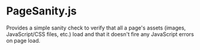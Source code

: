# PageSanity.js
Provides a simple sanity check to verify that all a page's assets (images, JavaScript/CSS files, etc.) load and that it doesn't fire any JavaScript errors on page load.
